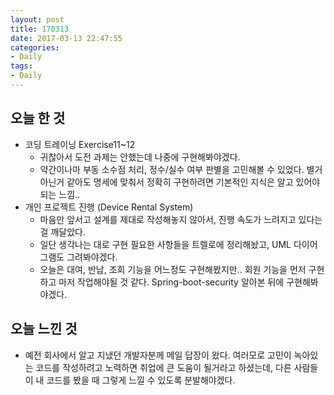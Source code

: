 ```yaml
---
layout: post
title: 170313
date: 2017-03-13 22:47:55
categories:
- Daily
tags:
- Daily
---
```


## 오늘 한 것

*   코딩 트레이닝 Exercise11~12
    *   귀찮아서 도전 과제는 안했는데 나중에 구현해봐야겠다.
    *   약간이나마 부동 소수점 처리, 정수/실수 여부 판별을 고민해볼 수 있었다. 별거 아닌거 같아도 명세에 맞춰서 정확히 구현하려면 기본적인 지식은 알고 있어야 되는 느낌..
*   개인 프로젝트 진행 (Device Rental System)
    *   마음만 앞서고 설계를 제대로 작성해놓지 않아서, 진행 속도가 느려지고 있다는걸 깨달았다.
    *   일단 생각나는 대로 구현 필요한 사항들을 트렐로에 정리해놨고, UML 다이어그램도 그려봐야겠다.
    *   오늘은 대여, 반납, 조회 기능을 어느정도 구현해봤지만.. 회원 기능을 먼저 구현하고 마저 작업해야될 것 같다. Spring-boot-security 알아본 뒤에 구현해봐야겠다.



## 오늘 느낀 것

*   예전 회사에서 알고 지냈던 개발자분께 메일 답장이 왔다. 여러모로 고민이 녹아있는 코드를 작성하려고 노력하면 취업에 큰 도움이 될거라고 하셨는데, 다른 사람들이 내 코드를 봤을 때 그렇게 느낄 수 있도록 분발해야겠다.
